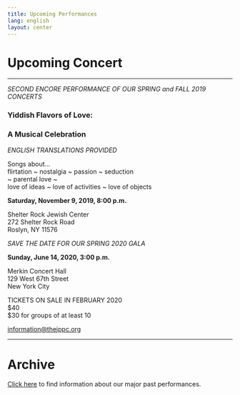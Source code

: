 ```yaml
---
title: Upcoming Performances
lang: english
layout: center
---
```


# Upcoming Concert
  
_____

*SECOND ENCORE PERFORMANCE OF OUR SPRING and FALL 2019 CONCERTS*

### Yiddish Flavors of Love:
### A Musical Celebration

*ENGLISH TRANSLATIONS PROVIDED*

Songs about...  
flirtation ~ nostalgia ~ passion ~ seduction  
~ parental love ~  
love of ideas ~ love of activities ~ love of objects

**Saturday, November 9, 2019, 8:00 p.m.**

Shelter Rock Jewish Center  
272 Shelter Rock Road  
Roslyn, NY 11576

*SAVE THE DATE FOR OUR SPRING 2020 GALA*

**Sunday, June 14, 2020, 3:00 p.m.**

Merkin Concert Hall  
129 West 67th Street  
New York City

TICKETS ON SALE IN FEBRUARY 2020  
$40  
$30 for groups of at least 10  

[information@thejppc.org](mailto:information@thejppc.org)

_____

# Archive

[Click here](concerts_archive.html) to find information about our major past performances.
